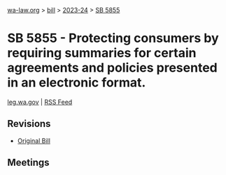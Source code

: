 [wa-law.org](/) > [bill](/bill/) > [2023-24](/bill/2023-24/) > [SB 5855](/bill/2023-24/sb/5855/)

# SB 5855 - Protecting consumers by requiring summaries for certain agreements and policies presented in an electronic format.
[leg.wa.gov](https://app.leg.wa.gov/billsummary?BillNumber=5855&Year=2023&Initiative=false) | [RSS Feed](./rss.xml)

## Revisions
* [Original Bill](1/)

## Meetings